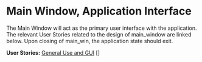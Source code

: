 # Main Window, Application Interface

The Main Window will act as the primary user interface with the application. The relevant User Stories related to the design of main_window are linked below. Upon closing of main_win, the application state should exit. 

**User Stories:**
[General Use and GUI](design_docs/user_stories/general_use_ui.md)
[]